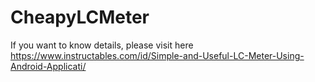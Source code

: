 # CheapyLCMeter
If you want to know details, please visit here
https://www.instructables.com/id/Simple-and-Useful-LC-Meter-Using-Android-Applicati/
